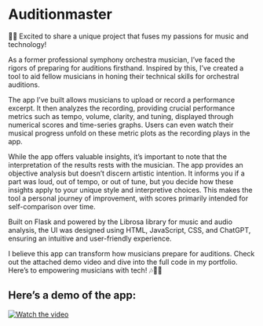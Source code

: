 # Auditionmaster

🎵🎻 Excited to share a unique project that fuses my passions for music and technology!

As a former professional symphony orchestra musician, I’ve faced the rigors of preparing for auditions firsthand. Inspired by this, I’ve created a tool to aid fellow musicians in honing their technical skills for orchestral auditions.

The app I’ve built allows musicians to upload or record a performance excerpt. It then analyzes the recording, providing crucial performance metrics such as tempo, volume, clarity, and tuning, displayed through numerical scores and time-series graphs. Users can even watch their musical progress unfold on these metric plots as the recording plays in the app.

While the app offers valuable insights, it’s important to note that the interpretation of the results rests with the musician. The app provides an objective analysis but doesn’t discern artistic intention. It informs you if a part was loud, out of tempo, or out of tune, but you decide how these insights apply to your unique style and interpretive choices. This makes the tool a personal journey of improvement, with scores primarily intended for self-comparison over time.

Built on Flask and powered by the Librosa library for music and audio analysis, the UI was designed using HTML, JavaScript, CSS, and ChatGPT, ensuring an intuitive and user-friendly experience.

I believe this app can transform how musicians prepare for auditions. Check out the attached demo video and dive into the full code in my portfolio. Here’s to empowering musicians with tech! 🎶🎼🎹

## Here’s a demo of the app:
[![Watch the video](https://img.youtube.com/vi/T-D1KVIuvjA/maxresdefault.jpg)](https://youtu.be/4YCD8q_XttY)
